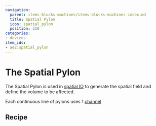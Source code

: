 ```yaml
---
navigation:
  parent: items-blocks-machines/items-blocks-machines-index.md
  title: Spatial Pylon
  icon: spatial_pylon
  position: 210
categories:
- devices
item_ids:
- ae2:spatial_pylon
---
```


# The Spatial Pylon

<BlockImage id="spatial_pylon" p:powered_on="true" scale="8" />

The Spatial Pylon is used in [spatial IO](../ae2-mechanics/spatial-io.md) to generate the spatial field and define the volume
to be affected.

Each continuous line of pylons uses 1 [channel](../ae2-mechanics/channels.md)

## Recipe

<RecipeFor id="spatial_pylon" />